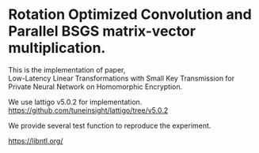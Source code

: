 # Rotation Optimized Convolution and Parallel BSGS matrix-vector multiplication.       

This is the implementation of paper,     
Low-Latency Linear Transformations with Small Key Transmission for Private Neural Network on Homomorphic Encryption.      

We use lattigo v5.0.2 for implementation.            
https://github.com/tuneinsight/lattigo/tree/v5.0.2         

We provide several test function to reproduce the experiment.     

https://libntl.org/     

